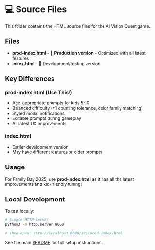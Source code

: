 # 💻 Source Files

This folder contains the HTML source files for the AI Vision Quest game.

## Files

- **prod-index.html** - 🚀 **Production version** - Optimized with all latest features
- **index.html** - 🔧 Development/testing version

## Key Differences

### prod-index.html (Use This!)
- Age-appropriate prompts for kids 5-10
- Balanced difficulty (±1 counting tolerance, color family matching)
- Styled modal notifications
- Editable prompts during gameplay
- All latest UX improvements

### index.html
- Earlier development version
- May have different features or older prompts

## Usage

For Family Day 2025, use **prod-index.html** as it has all the latest improvements and kid-friendly tuning!

## Local Development

To test locally:
```bash
# Simple HTTP server
python3 -m http.server 8000

# Then open: http://localhost:8000/src/prod-index.html
```

See the main [README](../README.md) for full setup instructions.

